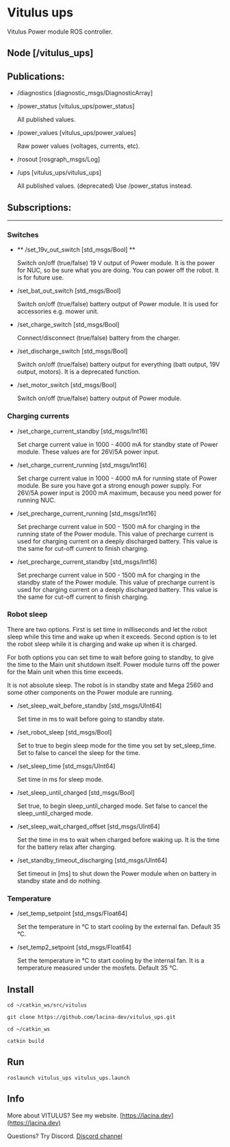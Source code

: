 # Vitulus ups
 Vitulus Power module ROS controller.

## Node [/vitulus_ups]

## Publications: 

 * /diagnostics [diagnostic_msgs/DiagnosticArray]

 * /power_status [vitulus_ups/power_status]

    All published values.

 * /power_values [vitulus_ups/power_values]

    Raw power values (voltages, currents, etc).

 * /rosout [rosgraph_msgs/Log]

 * /ups [vitulus_ups/vitulus_ups]

    All published values. (deprecated) Use /power_status instead.


## Subscriptions: 
****
### Switches

* ** /set_19v_out_switch [std_msgs/Bool] **

    Switch on/off (true/false) 19 V output of Power module. It is the power for NUC, so be sure what you are doing. You can power off the robot. It is for future use.

* /set_bat_out_switch [std_msgs/Bool]

 	Switch on/off (true/false) battery output of Power module. It is used for accessories e.g. mower unit.

* /set_charge_switch [std_msgs/Bool]

    Connect/disconnect (true/false) battery from the charger.	

* /set_discharge_switch [std_msgs/Bool]

	Switch on/off (true/false) battery output for everything (batt output, 19V output, motors). It is a deprecated function.

* /set_motor_switch [std_msgs/Bool]

	Switch on/off (true/false) battery output of Power module.

### Charging currents

* /set_charge_current_standby [std_msgs/Int16]

	Set charge current value in 1000 - 4000 mA for standby state of Power module. These values are for 26V/5A power input.

* /set_charge_current_running [std_msgs/Int16]
	
    Set charge current value in 1000 - 4000 mA for running state of Power module. Be sure you have got a strong enough power supply. For 26V/5A power input is 2000 mA maximum, because you need power for running NUC.


* /set_precharge_current_running [std_msgs/Int16]

	Set precharge current value in 500 - 1500 mA for charging in the running state of the Power module. This value of precharge current is used for charging current on a deeply discharged battery. This value is the same for cut-off current to finish charging. 

 * /set_precharge_current_standby [std_msgs/Int16]
	
	Set precharge current value in 500 - 1500 mA for charging in the standby state of the Power module. This value of precharge current is used for charging current on a deeply discharged battery. This value is the same for cut-off current to finish charging. 

### Robot sleep
There are two options. First is set time in milliseconds and let the robot sleep while this time and wake up when it exceeds. Second option is to let the robot sleep while it is charging and wake up when it is charged. 

For both options you can set time to wait before going to standby, to give the time to the Main unit shutdown itself. Power module turns off the power for the Main unit when this time exceeds. 

It is not absolute sleep. The robot is in standby state and Mega 2560 and some other components on the Power module are running.

* /set_sleep_wait_before_standby [std_msgs/UInt64]

	Set time in ms to wait before going to standby state. 

* /set_robot_sleep [std_msgs/Bool]

	Set to true to begin sleep mode for the time you set by set_sleep_time.
Set to false to cancel the sleep for the time.
	
* /set_sleep_time [std_msgs/UInt64]

	Set time in ms for sleep mode. 

* /set_sleep_until_charged [std_msgs/Bool]

	Set true, to begin sleep_until_charged mode.
    Set false to cancel the sleep_until_charged mode.


* /set_sleep_wait_charged_offset [std_msgs/UInt64]
	
	Set the time in ms to wait when charged before waking up. It is the time for the battery relax after charging.


* /set_standby_timeout_discharging [std_msgs/UInt64]
	
    Set timeout in [ms] to shut down the Power module when on battery in standby state and do nothing. 

### Temperature

* /set_temp_setpoint [std_msgs/Float64]

	Set the temperature in °C to start cooling by the external fan. Default 35 °C.

* /set_temp2_setpoint [std_msgs/Float64]

	Set the temperature in °C to start cooling by the internal fan. It is a temperature measured under the mosfets. Default 35 °C.



## Install

`cd ~/catkin_ws/src/vitulus`

`git clone https://github.com/lacina-dev/vitulus_ups.git`

`cd ~/catkin_ws`

`catkin build`

## Run

`roslaunch vitulus_ups vitulus_ups.launch`

## Info

 More about VITULUS? See my website.
 [https://lacina.dev](https://lacina.dev)

 Questions? Try Discord.
 [Discord channel](https://discord.gg/YqeNV5hEVN)
